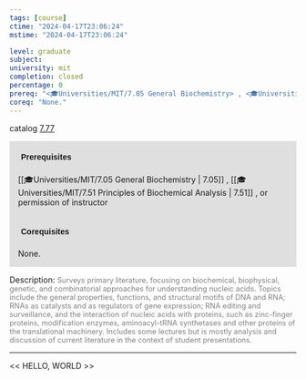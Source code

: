 ```yaml
---
tags: [course]
ctime: "2024-04-17T23:06:24"
mstime: "2024-04-17T23:06:24"

level: graduate
subject: 
university: mit
completion: closed
percentage: 0
prereq: "<🎓Universities/MIT/7.05 General Biochemistry> , <🎓Universities/MIT/7.51 Principles of Biochemical Analysis> , or permission of instructor"
coreq: "None."
---
```


catalog [7.77](http://student.mit.edu/catalog/m7a.html#7.77)

<span style="display: block; padding: 15px; background-color: rgb(100, 100, 100, 0.2);"><font id="m_prereq3661_0" style="display: block; font-family: Arial, sans-serif; font-weight: bold; padding: 5px">Prerequisites</font><br><span id="prereq3661_0">[[🎓Universities/MIT/7.05 General Biochemistry | 7.05]] , [[🎓Universities/MIT/7.51 Principles of Biochemical Analysis | 7.51]] , or permission of instructor</span></span>
<span style="display: block; padding: 15px; background-color: rgb(100, 100, 100, 0.2);"><font id="m_coreq3661_0" style="display: block; font-family: Arial, sans-serif; font-weight: bold; padding: 5px">Corequisites</font><br><span id="coreq3661_0">None.</span></span>

<font style="">Description:</font>
<font style="color: grey; font-size: 0.8rem;">Surveys primary literature, focusing on biochemical, biophysical, genetic, and combinatorial approaches for understanding nucleic acids. Topics include the general properties, functions, and structural motifs of DNA and RNA; RNAs as catalysts and as regulators of gene expression; RNA editing and surveillance, and the interaction of nucleic acids with proteins, such as zinc-finger proteins, modification enzymes, aminoacyl-tRNA synthetases and other proteins of the translational machinery. Includes some lectures but is mostly analysis and discussion of current literature in the context of student presentations.</font>



---

<< HELLO, WORLD >>
